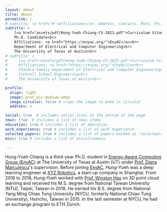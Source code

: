 ```yaml
---
layout: about
title: About
permalink: /
# subtitle: <a href='#'>Affiliations</a>. Address. Contacts. Moto. Etc.
subtitle: >
    [<a href="assets/pdf/Hung-Yueh-Chiang-CV-2023.pdf">Curriculum Vitae</a>] [<a href="assets/pdf/Hung-Yueh-Chiang-Resume-2023.pdf">Résumé</a>]<br>
    Ph.D. Candidate<br>
    Affiliations: <a href="https://enyac.org/">EnyAC</a><br>
    Department of Electrical and Computer Engineering<br>
    The University of Texas at Austin<br>
# subtitle: >
#     [<a href="assets/pdf/Hung-Yueh-Chiang-CV-2023.pdf">Curriculum Vitae</a>] [<a href="assets/pdf/Hung-Yueh-Chiang-Resume-2023.pdf">Résumé</a>]<br>
#     Affiliations: <a href="https://enyac.org/">EnyAC</a><br>
#     Chandra Family Department of Electrical and Computer Engineering<br>
#     Cockrell School Engineering<br>
#     The University of Texas at Austin<br>

profile:
  align: right
  image: prof_pic-medium.webp
  image_circular: false # crops the image to make it circular
  address: >

social: true  # includes social icons at the bottom of the page
news: true  # includes a list of news items
education: true # includes a list of education
work_experience: true # includes a list of work experience
selected_papers: true # includes a list of papers marked as "selected={true}"
misc: true # includes a list of miscellaneous

---
```


Hung-Yueh Chiang is a third-year Ph.D. student in [Energy-Aware Computing Group (EnyAC)](https://enyac.org/) at The University of Texas at Austin (UT) under [Prof. Diana Marculescu](https://users.ece.utexas.edu/~dianam/)'s supervision. Before joining [EnyAC](https://enyac.org/), Hung-Yueh was a deep learning engineer at [XYZ Robotics](https://www.xyzrobotics.ai/), a start-up company in Shanghai. From 2016 to 2018, Hung-Yueh worked with [Prof. Winston Hsu](https://winstonhsu.info/) on 3D point cloud learning and received his M.S. degree from National Taiwan University (NTU), Taipei, Taiwan in 2018. He earned his B.S. degree from National Yang Ming Chiao Tung University (NYCU, formerly National Chiao Tung University), Hsinchu, Taiwan in 2015. In the last semester at NYCU, he had an exchange program to ETH Zürich.